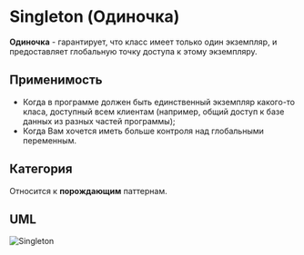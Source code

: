 # Singleton (Одиночка)

**Одиночка** - гарантирует, что класс имеет только один экземпляр, и предоставляет глобальную точку доступа к этому 
экземпляру.

## Применимость

* Когда в программе должен быть единственный экземпляр какого-то класа, доступный всем клиентам (например, общий доступ
к базе данных из разных частей программы);
* Когда Вам хочется иметь больше контроля над глобальными переменным.

## Категория

Относится к **порождающим** паттернам.

## UML

![Singleton](https://github.com/KonstantinMyachin/DesignPatterns/tree/master/src/main/resources/uml/singleton/Singleton.uml "Singleton")